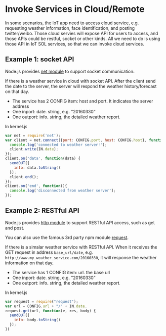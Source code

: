 # Invoke Services in Cloud/Remote

In some scenarios, the IoT app need to access cloud service, e.g. requesting weather information, face identification, and posting twitter/weibo. Those cloud servies will expose API for users to access, and those APIs could be restful, socket or other kinds. All we need to do is using those API in IoT SOL services, so that we can invoke cloud services.

## Example 1: socket API

Node.js provides [net module](https://nodejs.org/api/net.html) to support socket communication.

If there is a weather service in cloud with socket API. After the client send the date to the server, the server will respond the weather history/forecast on that day.
* The service has 2 CONFIG item: host and port. It indicates the server address
* One inport: date. string, e.g. "20160330"
* One outport: info. string, the detailed weather report.

In kernel.js

```javascript
var net = require('net');
var client = net.connect({port: CONFIG.port, host: CONFIG.host}, function(){
  console.log('connected to weather server!');
  client.write(IN.date);
});
client.on('data', function(data) {
  sendOUT({
    info: data.toString()
  });
  client.end();
});
client.on('end', function(){
  console.log('disconnected from weather server');
});
```

## Example 2: RESTful API

Node.js provides [http module](https://nodejs.org/api/http.html) to support RESTful API access, such as get and post.

You can also use the famous 3rd party npm module [request](https://github.com/request/request).

If there is a simalar weather service with RESTful API. When it receives the GET request in address `base_url/date`, e.g. `http://www.my_weather_service.com/20160330`, it will response the weather information on that day.
* The service has 1 CONFIG item: url. the base url
* One inport: date. string, e.g. "20160330"
* One outport: info. string, the detailed weather report.

In kernel.js

```javascript
var request = require("request");
var url = CONFIG.url + "/" + IN.date.
request.get(url, function(e, res, body) {
  sendOUT({
    info: body.toString()
  });
})
```